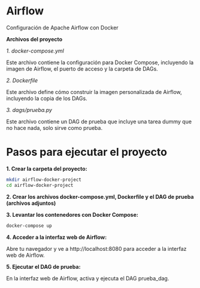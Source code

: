 # Airflow
Configuración de Apache Airflow con Docker

**Archivos del proyecto**  

*1. docker-compose.yml*  

Este archivo contiene la configuración para Docker Compose, incluyendo la imagen de Airflow, el puerto de acceso y la carpeta de DAGs.  

*2. Dockerfile*  

Este archivo define cómo construir la imagen personalizada de Airflow, incluyendo la copia de los DAGs.  

*3. dags/prueba.py*  

Este archivo contiene un DAG de prueba que incluye una tarea dummy que no hace nada, solo sirve como prueba.


# Pasos para ejecutar el proyecto

**1. Crear la carpeta del proyecto:**

```bash
mkdir airflow-docker-project
cd airflow-docker-project
```

**2. Crear los archivos docker-compose.yml, Dockerfile y el DAG de prueba (archivos adjuntos)**

**3. Levantar los contenedores con Docker Compose:**

```bash
docker-compose up
```
**4. Acceder a la interfaz web de Airflow:**

Abre tu navegador y ve a http://localhost:8080 para acceder a la interfaz web de Airflow.

**5. Ejecutar el DAG de prueba:**

En la interfaz web de Airflow, activa y ejecuta el DAG prueba_dag.

